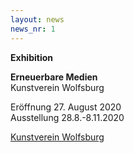 ```yaml
---
layout: news
news_nr: 1
---
```

**Exhibition**

**Erneuerbare Medien**  
Kunstverein Wolfsburg

Eröffnung 27. August 2020  
Ausstellung 28.8.-8.11.2020

[Kunstverein Wolfsburg](https://kunstverein-wolfsburg.de/)